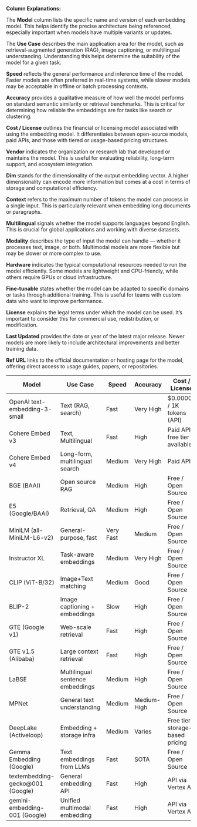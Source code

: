 **Column Explanations:**

The **Model** column lists the specific name and version of each embedding model. This helps identify the precise architecture being referenced, especially important when models have multiple variants or updates.

The **Use Case** describes the main application area for the model, such as retrieval-augmented generation (RAG), image captioning, or multilingual understanding. Understanding this helps determine the suitability of the model for a given task.

**Speed** reflects the general performance and inference time of the model. Faster models are often preferred in real-time systems, while slower models may be acceptable in offline or batch processing contexts.

**Accuracy** provides a qualitative measure of how well the model performs on standard semantic similarity or retrieval benchmarks. This is critical for determining how reliable the embeddings are for tasks like search or clustering.

**Cost / License** outlines the financial or licensing model associated with using the embedding model. It differentiates between open-source models, paid APIs, and those with tiered or usage-based pricing structures.

**Vendor** indicates the organization or research lab that developed or maintains the model. This is useful for evaluating reliability, long-term support, and ecosystem integration.

**Dim** stands for the dimensionality of the output embedding vector. A higher dimensionality can encode more information but comes at a cost in terms of storage and computational efficiency.

**Context** refers to the maximum number of tokens the model can process in a single input. This is particularly relevant when embedding long documents or paragraphs.

**Multilingual** signals whether the model supports languages beyond English. This is crucial for global applications and working with diverse datasets.

**Modality** describes the type of input the model can handle — whether it processes text, image, or both. Multimodal models are more flexible but may be slower or more complex to use.

**Hardware** indicates the typical computational resources needed to run the model efficiently. Some models are lightweight and CPU-friendly, while others require GPUs or cloud infrastructure.

**Fine-tunable** states whether the model can be adapted to specific domains or tasks through additional training. This is useful for teams with custom data who want to improve performance.

**License** explains the legal terms under which the model can be used. It’s important to consider this for commercial use, redistribution, or modification.

**Last Updated** provides the date or year of the latest major release. Newer models are more likely to include architectural improvements and better training data.

**Ref URL** links to the official documentation or hosting page for the model, offering direct access to usage guides, papers, or repositories.

| Model                             | Use Case                         | Speed     | Accuracy    | Cost / License                    | Vendor          | Dim    | Context | Multilingual  | Modality   | Hardware | Fine-tunable | License     | Last Updated | Ref URL                                                                                       |
| --------------------------------- | -------------------------------- | --------- | ----------- | --------------------------------- | --------------- | ------ | ------- | ------------- | ---------- | -------- | ------------ | ----------- | ------------ | --------------------------------------------------------------------------------------------- |
| OpenAI text-embedding-3-small     | Text (RAG, search)               | Fast      | Very High   | \$0.00002 / 1K tokens (API)       | OpenAI          | 1536   | 8192    | ❌             | Text       | Cloud    | No           | Proprietary | 2024         | [Link](https://platform.openai.com/docs/guides/embeddings)                                    |
| Cohere Embed v3                   | Text, Multilingual               | Fast      | High        | Paid API, free tier available     | Cohere          | 1024   | 512     | ✅             | Text       | Cloud    | No           | Proprietary | 2024         | [Link](https://docs.cohere.com/docs/embeddings)                                               |
| Cohere Embed v4                   | Long-form, multilingual search   | Medium    | Very High   | Paid API                          | Cohere          | 1536   | 131072  | ✅             | Text       | Cloud    | No           | Proprietary | 2025         | [Link](https://docs.cohere.com/docs/embeddings-reference)                                     |
| BGE (BAAI)                        | Open source RAG                  | Medium    | High        | Free / Open Source                | BAAI            | 1024   | 512     | ❌             | Text       | CPU/GPU  | Yes          | Apache 2.0  | 2023         | [Link](https://huggingface.co/BAAI/bge-large-en)                                              |
| E5 (Google/BAAI)                  | Retrieval, QA                    | Medium    | High        | Free / Open Source                | Google/BAAI     | 1024   | 512     | ✅             | Text       | CPU/GPU  | Yes          | Apache 2.0  | 2023         | [Link](https://huggingface.co/intfloat/e5-large)                                              |
| MiniLM (all-MiniLM-L6-v2)         | General-purpose, fast            | Very Fast | Medium      | Free / Open Source                | SBERT           | 384    | 256–512 | ❌             | Text       | CPU/GPU  | No           | Apache 2.0  | 2021         | [Link](https://huggingface.co/sentence-transformers/all-MiniLM-L6-v2)                         |
| Instructor XL                     | Task-aware embeddings            | Medium    | Very High   | Free / Open Source                | HKUNLP          | 768    | 512     | ✅             | Text       | GPU      | Yes          | Apache 2.0  | 2023         | [Link](https://huggingface.co/hkunlp/instructor-xl)                                           |
| CLIP (ViT-B/32)                   | Image+Text matching              | Medium    | Good        | Free / Open Source                | OpenAI          | 512    | 77      | ✅ (zero-shot) | Multimodal | GPU      | Yes          | MIT         | 2021         | [Link](https://huggingface.co/openai/clip-vit-base-patch32)                                   |
| BLIP-2                            | Image captioning + embeddings    | Slow      | High        | Free / Open Source                | Salesforce      | 1024   | 512     | ✅             | Multimodal | GPU      | Yes          | BSD-3       | 2023         | [Link](https://huggingface.co/Salesforce/blip2-opt-2.7b)                                      |
| GTE (Google v1)                   | Web-scale retrieval              | Fast      | High        | Free / Open Source                | Google          | 768    | 512     | ✅             | Text       | CPU/GPU  | No           | Apache 2.0  | 2023         | [Link](https://huggingface.co/thenlper/gte-large)                                             |
| GTE v1.5 (Alibaba)                | Large context retrieval          | Fast      | High        | Free / Open Source                | Alibaba DAMO    | 768    | 8192    | ✅             | Text       | CPU/GPU  | No           | Apache 2.0  | 2024         | [Link](https://huggingface.co/thenlper/gte-large-en-v1.5)                                     |
| LaBSE                             | Multilingual sentence embeddings | Medium    | High        | Free / Open Source                | Google          | 768    | 512     | ✅             | Text       | CPU/GPU  | No           | Apache 2.0  | 2020         | [Link](https://huggingface.co/sentence-transformers/LaBSE)                                    |
| MPNet                             | General text understanding       | Medium    | Medium-High | Free / Open Source                | Microsoft/SBERT | 768    | 384–512 | ❌             | Text       | CPU/GPU  | No           | Apache 2.0  | 2021         | [Link](https://huggingface.co/sentence-transformers/all-mpnet-base-v2)                        |
| DeepLake (Activeloop)             | Embedding + storage infra        | Medium    | Varies      | Free tier + storage-based pricing | Activeloop      | -      | -       | ✅             | Multimodal | CPU/GPU  | N/A          | MPL v2.0    | 2024         | [Link](https://docs.deeplake.ai/en/latest/integrations/llm/embedding.html)                    |
| Gemma Embedding (Google)          | Text embeddings from LLMs        | Fast      | SOTA        | Free / Open Source                | Google DeepMind | 3072   | 128000  | ❌             | Text       | GPU      | Yes          | Apache 2.0  | 2025         | [Link](https://huggingface.co/google/gemma-2b-it)                                             |
| textembedding-gecko\@001 (Google) | General embedding API            | Fast      | High        | API via Vertex AI                 | Google Cloud    | 768    | 3072    | ✅             | Text       | Cloud    | No           | Proprietary | 2025         | [Link](https://cloud.google.com/vertex-ai/docs/generative-ai/embeddings/get-text-embeddings)  |
| gemini-embedding-001 (Google)     | Unified multimodal embedding     | Fast      | High        | API via Vertex AI                 | Google DeepMind | Varies | \~2048  | ✅             | Multimodal | Cloud    | No           | Proprietary | 2025         | [Link](https://cloud.google.com/vertex-ai/generative-ai/docs/learn/model-versioning-overview) |
